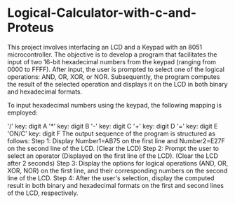 # Logical-Calculator-with-c-and-Proteus
This project involves interfacing an LCD and a Keypad with an 8051 microcontroller. The objective is to develop a program that facilitates the input of two 16-bit hexadecimal numbers from the keypad (ranging from 0000 to FFFF). After input, the user is prompted to select one of the logical operations: AND, OR, XOR, or NOR. Subsequently, the program computes the result of the selected operation and displays it on the LCD in both binary and hexadecimal formats.

To input hexadecimal numbers using the keypad, the following mapping is employed:

'/' key: digit A
'*' key: digit B
'-' key: digit C
'+' key: digit D
'=' key: digit E
'ON/C' key: digit F
The output sequence of the program is structured as follows:
Step 1:
Display Number1=AB75 on the first line and Number2=E27F on the second line of the LCD.
(Clear the LCD)
Step 2:
Prompt the user to select an operator (Displayed on the first line of the LCD).
(Clear the LCD after 2 seconds)
Step 3:
Display the options for logical operations (AND, OR, XOR, NOR) on the first line, and their corresponding numbers on the second line of the LCD.
Step 4:
After the user's selection, display the computed result in both binary and hexadecimal formats on the first and second lines of the LCD, respectively.






